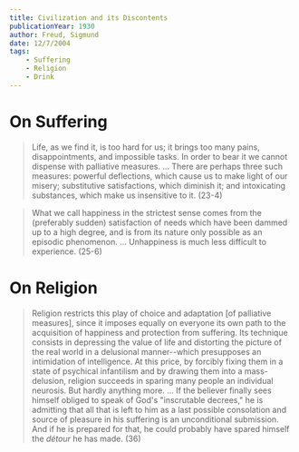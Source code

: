 ```yaml
---
title: Civilization and its Discontents
publicationYear: 1930
author: Freud, Sigmund
date: 12/7/2004
tags:
    - Suffering
    - Religion
    - Drink
---
```


# On Suffering

> Life, as we find it, is too hard for us; it brings too many pains, disappointments, and impossible tasks. In order to bear it we cannot dispense with palliative measures. ... There are perhaps three such measures: powerful deflections, which cause us to make light of our misery; substitutive satisfactions, which diminish it; and intoxicating substances, which make us insensitive to it. (23-4)

> What we call happiness in the strictest sense comes from the (preferably sudden) satisfaction of needs which have been dammed up to a high degree, and is from its nature only possible as an episodic phenomenon. ... Unhappiness is much less difficult to experience. (25-6)

# On Religion

> Religion restricts this play of choice and adaptation [of palliative measures], since it imposes equally on everyone its own path to the acquisition of happiness and protection from suffering. Its technique consists in depressing the value of life and distorting the picture of the real world in a delusional manner--which presupposes an intimidation of intelligence. At this price, by forcibly fixing them in a state of psychical infantilism and by drawing them into a mass-delusion, religion succeeds in sparing many people an individual neurosis. But hardly anything more. ... If the believer finally sees himself obliged to speak of God's "inscrutable decrees," he is admitting that all that is left to him as a last possible consolation and source of pleasure in his suffering is an unconditional submission. And if he is prepared for that, he could probably have spared himself the _détour_ he has made. (36)